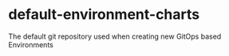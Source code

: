 # default-environment-charts
The default git repository used when creating new GitOps based Environments
   